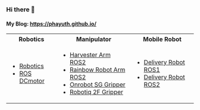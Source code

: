 ### Hi there 👋
#### My Blog: https://phayuth.github.io/

<table style="width: auto; table-layout: auto;">
  <tbody>
    <tr>
      <th align="center">Robotics</th>
      <th align="center">Manipulator</th>
      <th align="center">Mobile Robot</th>
    </tr>
    <tr>
      <td>
        <ul>
          <li><a href="https://github.com/Phayuth/robotics">Robotics</a></li>
          <li><a href="https://github.com/Phayuth/ros_dcmotor">ROS DCmotor</a></li>
        </ul>
      </td>
      <td>
        <ul>
          <li><a href="https://github.com/Phayuth/harvester_arm_ros2">Harvester Arm ROS2</a></li>
          <li><a href="https://github.com/Phayuth/rb_rainbowarm_ros2">Rainbow Robot Arm ROS2</a></li>
          <li><a href="https://github.com/Phayuth/onrobot_sg">Onrobot SG Gripper</a></li>
          <li><a href="https://github.com/Phayuth/robotiq_2f">Robotiq 2F Gripper</a></li>
        </ul>
      </td>
      <td>
        <ul>
          <li><a href="https://github.com/Phayuth/delivery_robot">Delivery Robot ROS1</a></li>
          <li><a href="https://github.com/Phayuth/delivery_robot_ros2">Delivery Robot ROS2</a></li>
        </ul>
      </td>
    </tr>
  </tbody>
</table>
